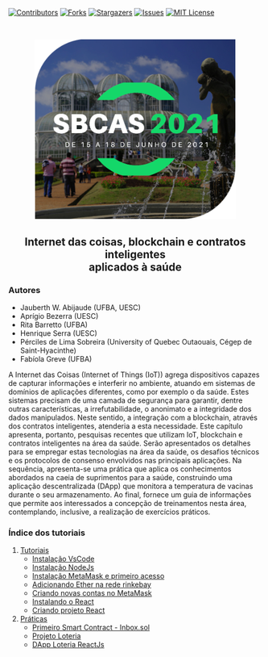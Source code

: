 [![Contributors][contributors-shield]][contributors-url]
[![Forks][forks-shield]][forks-url]
[![Stargazers][stars-shield]][stars-url]
[![Issues][issues-shield]][issues-url]
[![MIT License][license-shield]][license-url]

<br />
<p align="center">
  <a href="https://github.com/lifuesc/sbcas2021/">
    <img src="./img/logo.png" alt="Logo" width="400">
  </a>

  <h2 align="center">Internet das coisas, blockchain e contratos inteligentes <br/> aplicados à saúde</h2>

</p>

### Autores

- Jauberth W. Abijaude (UFBA, UESC)
- Aprígio Bezerra (UESC)
- Rita Barretto (UFBA)
- Henrique Serra (UESC)
- Pérciles de Lima Sobreira (University of Quebec Outaouais, Cégep de Saint-Hyacinthe)
- Fabíola Greve (UFBA)

A Internet das Coisas (Internet of Things (IoT)) agrega dispositivos capazes de capturar informações e interferir no ambiente, atuando em sistemas de domínios de aplicações diferentes, como por exemplo o da saúde. Estes sistemas precisam de uma camada de segurança para garantir, dentre outras características, a irrefutabilidade, o anonimato e a integridade dos dados manipulados. Neste sentido, a integração com a blockchain, através dos contratos inteligentes, atenderia a esta necessidade. Este capítulo apresenta, portanto, pesquisas recentes que utilizam IoT, blockchain e contratos inteligentes na área da saúde. Serão apresentados os detalhes para se empregar estas tecnologias na área da saúde, os desafios técnicos e os protocolos de consenso envolvidos nas principais aplicações. Na sequência, apresenta-se uma prática que aplica os conhecimentos abordados na caeia de suprimentos para a saúde, construindo uma aplicação descentralizada (DApp) que monitora a temperatura de vacinas durante o seu armazenamento. Ao final, fornece um guia de informações que permite aos interessados a concepção de treinamentos nesta área, contemplando, inclusive, a realização de exercícios práticos.

<h3> Índice dos tutoriais </h3>

1. [Tutoriais](https://github.com/lifuesc/sbcas2021/tree/master/tutoriais/)
   - [Instalação VsCode](https://github.com/lifuesc/sbcas2021/tree/master/tutoriais/vscode/instalacao.md)
   - [Instalação NodeJs](https://github.com/lifuesc/sbcas2021/tree/master/tutoriais/node/instalacao.md)
   - [Instalação MetaMask e primeiro acesso](https://github.com/lifuesc/sbcas2021/tree/master/tutoriais/metamask/instalacao.md)
   - [Adicionando Ether na rede rinkebay](https://github.com/lifuesc/sbcas2021/tree/master/tutoriais/metamask/adicionandoEtherRinkebay.md)
   - [Criando novas contas no MetaMask](https://github.com/lifuesc/sbcas2021/tree/master/tutoriais/metamask/criandoContas.md)
   - [Instalando o React](https://github.com/lifuesc/sbcas2021/tree/master/tutoriais/reactjs/instalacao.md)
   - [Criando projeto React](https://github.com/lifuesc/sbcas2021/tree/master/tutoriais/reactjs/criandoProjeto.md)
2. [Práticas](https://github.com/lifuesc/sbcas2021/tree/master/Praticas)
   - [Primeiro Smart Contract - Inbox.sol](https://github.com/lifuesc/sbcas2021/tree/master/Praticas/smart-contract-test)
   - [Projeto Loteria](https://github.com/lifuesc/sbcas2021/tree/master/Praticas/loteria)
   - [DApp Loteria ReactJs](https://github.com/lifuesc/sbcas2021/tree/master/Praticas/loteria-react)

[contributors-shield]: https://img.shields.io/github/contributors/lifuesc/sbcas2021.svg?style=for-the-badge
[contributors-url]: https://github.com/lifuesc/sbcas2021/graphs/contributors
[forks-shield]: https://img.shields.io/github/forks/lifuesc/sbcas2021.svg?style=for-the-badge
[forks-url]: https://github.com/lifuesc/sbcas2021/network/members
[stars-shield]: https://img.shields.io/github/stars/lifuesc/sbcas2021.svg?style=for-the-badge
[stars-url]: https://github.com/lifuesc/sbcas2021/stargazers
[issues-shield]: https://img.shields.io/github/issues/lifuesc/sbcas2021.svg?style=for-the-badge
[issues-url]: https://github.com/lifuesc/sbcas2021/issues
[license-shield]: https://img.shields.io/github/license/lifuesc/sbcas2021.svg?style=for-the-badge
[license-url]: https://github.com/lifuesc/sbcas2021/blob/master/LICENSE
